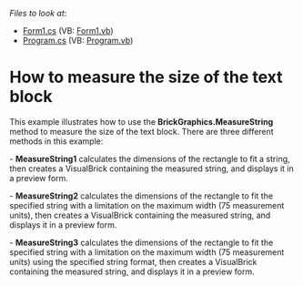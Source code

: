 <!-- default file list -->
*Files to look at*:

* [Form1.cs](./CS/Form1.cs) (VB: [Form1.vb](./VB/Form1.vb))
* [Program.cs](./CS/Program.cs) (VB: [Program.vb](./VB/Program.vb))
<!-- default file list end -->
# How to measure the size of the text block


<p>This example illustrates how to use the <strong>BrickGraphics.MeasureString</strong> method to measure the size of the text block. There are three different methods in this example:</p><p>- <strong>MeasureString1</strong> calculates the dimensions of the rectangle to fit a string, then creates a VisualBrick containing the measured string, and displays it in a preview form.</p><p>- <strong>MeasureString2</strong> calculates the dimensions of the rectangle to fit the specified string with a limitation on the maximum width (75 measurement units), then creates a VisualBrick containing the measured string, and displays it in a preview form.</p><p>- <strong>MeasureString3</strong> calculates the dimensions of the rectangle to fit the specified string with a limitation on the maximum width (75 measurement units) using the specified string format, then creates a VisualBrick containing the measured string, and displays it in a preview form.</p>

<br/>


